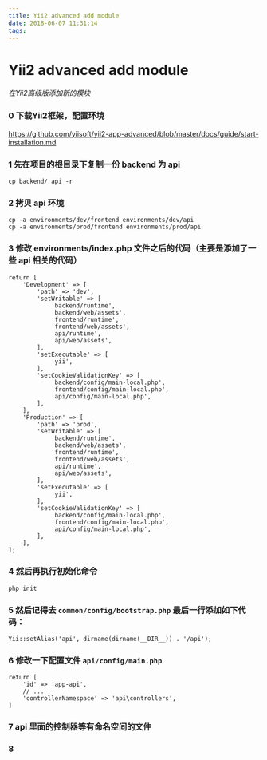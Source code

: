 ```yaml
---
title: Yii2 advanced add module
date: 2018-06-07 11:31:14
tags:
---
```

# Yii2 advanced add module
*在Yii2高级版添加新的模块*

### 0 下载Yii2框架，配置环境
https://github.com/yiisoft/yii2-app-advanced/blob/master/docs/guide/start-installation.md

### 1 先在项目的根目录下复制一份 backend 为 api
```
cp backend/ api -r
```

### 2 拷贝 api 环境
```
cp -a environments/dev/frontend environments/dev/api
cp -a environments/prod/frontend environments/prod/api
```

### 3 修改 environments/index.php 文件之后的代码（主要是添加了一些 api 相关的代码）
```
return [
    'Development' => [
        'path' => 'dev',
        'setWritable' => [
            'backend/runtime',
            'backend/web/assets',
            'frontend/runtime',
            'frontend/web/assets',
            'api/runtime',
            'api/web/assets',
        ],
        'setExecutable' => [
            'yii',
        ],
        'setCookieValidationKey' => [
            'backend/config/main-local.php',
            'frontend/config/main-local.php',
            'api/config/main-local.php',
        ],
    ],
    'Production' => [
        'path' => 'prod',
        'setWritable' => [
            'backend/runtime',
            'backend/web/assets',
            'frontend/runtime',
            'frontend/web/assets',
            'api/runtime',
            'api/web/assets',
        ],
        'setExecutable' => [
            'yii',
        ],
        'setCookieValidationKey' => [
            'backend/config/main-local.php',
            'frontend/config/main-local.php',
            'api/config/main-local.php',
        ],
    ],
];
```

### 4 然后再执行初始化命令
```
php init
```

### 5 然后记得去 `common/config/bootstrap.php` 最后一行添加如下代码：
```
Yii::setAlias('api', dirname(dirname(__DIR__)) . '/api');
```

### 6 修改一下配置文件 `api/config/main.php`
```
return [
    'id' => 'app-api',
    // ...
    'controllerNamespace' => 'api\controllers',
]
```

### 7 api 里面的控制器等有命名空间的文件

### 8

